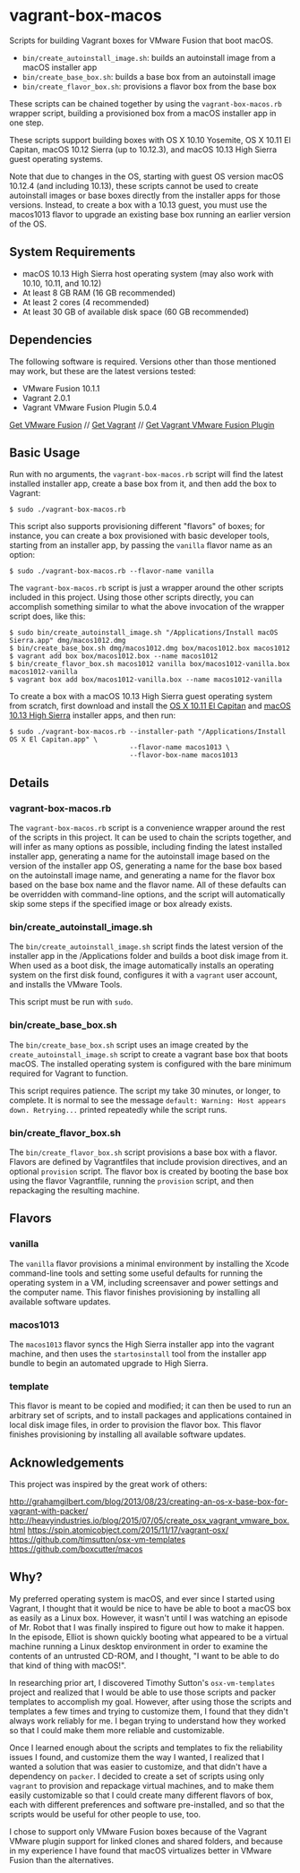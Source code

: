 # vagrant-box-macos

Scripts for building Vagrant boxes for VMware Fusion that boot macOS.

* `bin/create_autoinstall_image.sh`: builds an autoinstall image from a macOS installer app
* `bin/create_base_box.sh`: builds a base box from an autoinstall image
* `bin/create_flavor_box.sh`: provisions a flavor box from the base box

These scripts can be chained together by using the `vagrant-box-macos.rb` wrapper script, building a provisioned box from a macOS installer app in one step.

These scripts support building boxes with OS X 10.10 Yosemite, OS X 10.11 El Capitan, macOS 10.12 Sierra (up to 10.12.3), and macOS 10.13 High Sierra guest operating systems.

Note that due to changes in the OS, starting with guest OS version macOS 10.12.4 (and including 10.13), these scripts cannot be used to create autoinstall images or base boxes directly from the installer apps for those versions. Instead, to create a box with a 10.13 guest, you must use the macos1013 flavor to upgrade an existing base box running an earlier version of the OS.

## System Requirements

* macOS 10.13 High Sierra host operating system (may also work with 10.10, 10.11, and 10.12)
* At least 8 GB RAM (16 GB recommended)
* At least 2 cores (4 recommended)
* At least 30 GB of available disk space (60 GB recommended)

## Dependencies

The following software is required. Versions other than those mentioned may work, but these are the latest versions tested:

* VMware Fusion 10.1.1
* Vagrant 2.0.1
* Vagrant VMware Fusion Plugin 5.0.4

[Get VMware Fusion](http://www.vmware.com/products/fusion.html)
//
[Get Vagrant](https://www.vagrantup.com/)
//
[Get Vagrant VMware Fusion Plugin](https://www.vagrantup.com/vmware/)

## Basic Usage

Run with no arguments, the `vagrant-box-macos.rb` script will find the latest installed installer app, create a base box from it, and then add the box to Vagrant:

    $ sudo ./vagrant-box-macos.rb

This script also supports provisioning different "flavors" of boxes; for instance, you can create a box provisioned with basic developer tools, starting from an installer app, by passing the `vanilla` flavor name as an option:

    $ sudo ./vagrant-box-macos.rb --flavor-name vanilla

The `vagrant-box-macos.rb` script is just a wrapper around the other scripts included in this project. Using those other scripts directly, you can accomplish something similar to what the above invocation of the wrapper script does, like this:

    $ sudo bin/create_autoinstall_image.sh "/Applications/Install macOS Sierra.app" dmg/macos1012.dmg
    $ bin/create_base_box.sh dmg/macos1012.dmg box/macos1012.box macos1012
    $ vagrant add box box/macos1012.box --name macos1012
    $ bin/create_flavor_box.sh macos1012 vanilla box/macos1012-vanilla.box macos1012-vanilla
    $ vagrant box add box/macos1012-vanilla.box --name macos1012-vanilla

To create a box with a macOS 10.13 High Sierra guest operating system from scratch, first download and install the [OS X 10.11 El Capitan](https://itunes.apple.com/app/os-x-el-capitan/id1147835434?mt=12) and [macOS 10.13 High Sierra](http://appstore.com/mac/macoshighsierra) installer apps, and then run:

    $ sudo ./vagrant-box-macos.rb --installer-path "/Applications/Install OS X El Capitan.app" \
                                  --flavor-name macos1013 \
                                  --flavor-box-name macos1013

## Details

### vagrant-box-macos.rb

The `vagrant-box-macos.rb` script is a convenience wrapper around the rest of the scripts in this project. It can be used to chain the scripts together, and will infer as many options as possible, including finding the latest installed installer app, generating a name for the autoinstall image based on the version of the installer app OS, generating a name for the base box based on the autoinstall image name, and generating a name for the flavor box based on the base box name and the flavor name. All of these defaults can be overridden with command-line options, and the script will automatically skip some steps if the specified image or box already exists.

### bin/create_autoinstall_image.sh

The `bin/create_autoinstall_image.sh` script finds the latest version of the installer app in the /Applications folder and builds a boot disk image from it. When used as a boot disk, the image automatically installs an operating system on the first disk found, configures it with a `vagrant` user account, and installs the VMware Tools.

This script must be run with `sudo`.

### bin/create_base_box.sh

The `bin/create_base_box.sh` script uses an image created by the `create_autoinstall_image.sh` script to create a vagrant base box that boots macOS. The installed operating system is configured with the bare minimum required for Vagrant to function.

This script requires patience. The script my take 30 minutes, or longer, to complete. It is normal to see the message `default: Warning: Host appears down. Retrying...` printed repeatedly while the script runs.

### bin/create_flavor_box.sh

The `bin/create_flavor_box.sh` script provisions a base box with a flavor. Flavors are defined by Vagrantfiles that include provision directives, and an optional `provision` script. The flavor box is created by booting the base box using the flavor Vagrantfile, running the `provision` script, and then repackaging the resulting machine.

## Flavors

### vanilla

The `vanilla` flavor provisions a minimal environment by installing the Xcode command-line tools and setting some useful defaults for running the operating system in a VM, including screensaver and power settings and the computer name. This flavor finishes provisioning by installing all available software updates.

### macos1013

The `macos1013` flavor syncs the High Sierra installer app into the vagrant machine, and then uses the `startosinstall` tool from the installer app bundle to begin an automated upgrade to High Sierra.

### template

This flavor is meant to be copied and modified; it can then be used to run an arbitrary set of scripts, and to install packages and applications contained in local disk image files, in order to provision the flavor box. This flavor finishes provisioning by installing all available software updates.

## Acknowledgements

This project was inspired by the great work of others:

http://grahamgilbert.com/blog/2013/08/23/creating-an-os-x-base-box-for-vagrant-with-packer/
http://heavyindustries.io/blog/2015/07/05/create_osx_vagrant_vmware_box.html
https://spin.atomicobject.com/2015/11/17/vagrant-osx/
https://github.com/timsutton/osx-vm-templates
https://github.com/boxcutter/macos

## Why?

My preferred operating system is macOS, and ever since I started using Vagrant, I thought that it would be nice to have be able to boot a macOS box as easily as a Linux box. However, it wasn't until I was watching an episode of Mr. Robot that I was finally inspired to figure out how to make it happen. In the episode, Elliot is shown quickly booting what appeared to be a virtual machine running a Linux desktop environment in order to examine the contents of an untrusted CD-ROM, and I thought, "I want to be able to do that kind of thing with macOS!".

In researching prior art, I discovered Timothy Sutton's `osx-vm-templates` project and realized that I would be able to use those scripts and packer templates to accomplish my goal. However, after using those the scripts and templates a few times and trying to customize them, I found that they didn't always work reliably for me. I began trying to understand how they worked so that I could make them more reliable and customizable.

Once I learned enough about the scripts and templates to fix the reliability issues I found, and customize them the way I wanted, I realized that I wanted a solution that was easier to customize, and that didn't have a dependency on `packer`. I decided to create a set of scripts using only `vagrant` to provision and repackage virtual machines, and to make them easily customizable so that I could create many different flavors of box, each with different preferences and software pre-installed, and so that the scripts would be useful for other people to use, too.

I chose to support only VMware Fusion boxes because of the Vagrant VMware plugin support for linked clones and shared folders, and because in my experience I have found that macOS virtualizes better in VMware Fusion than the alternatives.
